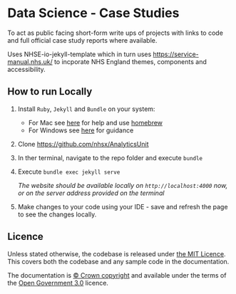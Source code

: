 # Data Science - Case Studies

To act as public facing short-form write ups of projects with links to code and full official case study reports where available.

Uses NHSE-io-jekyll-template which in turn uses https://service-manual.nhs.uk/ to incporate NHS England themes, components and accessibility.

## How to run Locally

1. Install `Ruby`, `Jekyll` and `Bundle` on your system:
    - For Mac see [here](https://jekyllrb.com/docs/installation/macos/) for help and use [homebrew](https://brew.sh/) 
    - For Windows see [here](https://idratherbewriting.com/documentation-theme-jekyll/mydoc_install_jekyll_on_windows.html) for guidance
2. Clone <https://github.com/nhsx/AnalyticsUnit>
3. In ther terminal, navigate to the repo folder and execute `bundle`
4. Execute `bundle exec jekyll serve`
   
    *The website should be available locally on `http://localhost:4000` now, or on the server address provided on the terminal*
   
5. Make changes to your code using your IDE - save and refresh the page to see the changes locally.

## Licence

Unless stated otherwise, the codebase is released under [the MIT Licence][mit].
This covers both the codebase and any sample code in the documentation.

The documentation is [© Crown copyright][copyright] and available under the terms
of the [Open Government 3.0][ogl] licence.

[mit]: LICENSE
[copyright]: http://www.nationalarchives.gov.uk/information-management/re-using-public-sector-information/uk-government-licensing-framework/crown-copyright/
[ogl]: http://www.nationalarchives.gov.uk/doc/open-government-licence/version/3/
